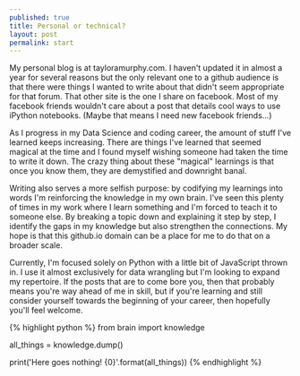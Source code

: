 ```yaml
---
published: true
title: Personal or technical?
layout: post
permalink: start
---
```

My personal blog is at tayloramurphy.com. I haven't updated it in almost a year for several reasons but the only relevant one to a github audience is that there were things I wanted to write about that didn't seem appropriate for that forum. That other site is the one I share on facebook. Most of my facebook friends wouldn't care about a post that details cool ways to use iPython notebooks. (Maybe that means I need new facebook friends...)

As I progress in my Data Science and coding career, the amount of stuff I've learned keeps increasing. There are things I've learned that seemed magical at the time and I found myself wishing someone had taken the time to write it down. The crazy thing about these "magical" learnings is that once you know them, they are demystified and downright banal.

Writing also serves a more selfish purpose: by codifying my learnings into words I'm reinforcing the knowledge in my own brain. I've seen this plenty of times in my work where I learn something and I'm forced to teach it to someone else. By breaking a topic down and explaining it step by step, I identify the gaps in my knowledge but also strengthen the connections. My hope is that this github.io domain can be a place for me to do that on a broader scale. 

Currently, I'm focused solely on Python with a little bit of JavaScript thrown in. I use it almost exclusively for data wrangling but I'm looking to expand my repertoire. If the posts that are to come bore you, then that probably means you're way ahead of me in skill, but if you're learning and still consider yourself towards the beginning of your career, then hopefully you'll feel welcome. 


{% highlight python %}
from brain import knowledge

all_things = knowledge.dump()

print('Here goes nothing! {0}'.format(all_things))
{% endhighlight %}
